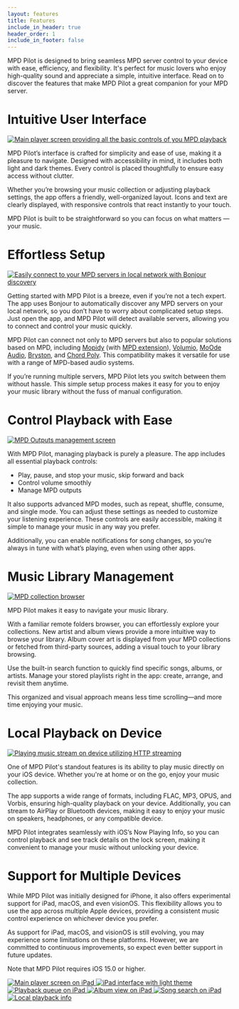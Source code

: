 ```yaml
---
layout: features
title: Features
include_in_header: true
header_order: 1
include_in_footer: false
---
```


MPD Pilot is designed to bring seamless MPD server control to your device with ease, efficiency, and flexibility.
It's perfect for music lovers who enjoy high-quality sound and appreciate a simple, intuitive interface.
Read on to discover the features that make MPD Pilot a great companion for your MPD server.

# Intuitive User Interface

<a href="/assets/screenshots/app/main/Simulator Screenshot - iPhone 16 Pro Max - 2024-11-05 at 17.32.38.jpg" data-pswp-width="1320" data-pswp-height="2868" target="_blank" class="screenshot">
    <img src="/assets/screenshots/app/thumb/Simulator Screenshot - iPhone 16 Pro Max - 2024-11-05 at 17.32.38.jpg" alt="Main player screen providing all the basic controls of you MPD playback" class="r" />
</a>

MPD Pilot’s interface is crafted for simplicity and ease of use, making it a pleasure to navigate.
Designed with accessibility in mind, it includes both light and dark themes.
Every control is placed thoughtfully to ensure easy access without clutter.

Whether you’re browsing your music collection or adjusting playback settings, the app offers a friendly, well-organized layout.
Icons and text are clearly displayed, with responsive controls that react instantly to your touch.

MPD Pilot is built to be straightforward so you can focus on what matters — your music.

<div class="clr"></div>

# Effortless Setup

<a href="/assets/screenshots/app/main/Simulator Screenshot - iPhone 16 Pro Max - 2024-11-11 at 12.09.31.jpg" data-pswp-width="1320" data-pswp-height="2868" target="_blank" class="screenshot">
    <img src="/assets/screenshots/app/thumb/Simulator Screenshot - iPhone 16 Pro Max - 2024-11-11 at 12.09.31.jpg" alt="Easily connect to your MPD servers in local network with Bonjour discovery" class="r" />
</a>

Getting started with MPD Pilot is a breeze, even if you’re not a tech expert.
The app uses Bonjour to automatically discover any MPD servers on your local network, so you don’t have to worry about complicated setup steps. Just open the app, and MPD Pilot will detect available servers, allowing you to connect and control your music quickly.

MPD Pilot can connect not only to MPD servers but also to popular solutions based on MPD, including [Mopidy](https://mopidy.com) (with [MPD extension](https://github.com/mopidy/mopidy-mpd)), [Volumio](https://volumio.org), [MoOde Audio](https://moodeaudio.org), [Bryston](https://bryston.com), and [Chord Poly](https://chordelectronics.co.uk/product/poly). This compatibility makes it versatile for use with a range of MPD-based audio systems.

If you’re running multiple servers, MPD Pilot lets you switch between them without hassle. This simple setup process makes it easy for you to enjoy your music library without the fuss of manual configuration.

<div class="clr"></div>

# Control Playback with Ease

<a href="/assets/screenshots/app/main/Simulator Screenshot - iPhone 16 Pro Max - 2024-11-08 at 16.58.35.jpg" data-pswp-width="1320" data-pswp-height="2868" target="_blank" class="screenshot">
    <img src="/assets/screenshots/app/thumb/Simulator Screenshot - iPhone 16 Pro Max - 2024-11-08 at 16.58.35.jpg" alt="MPD Outputs management screen" class="r" />
</a>

With MPD Pilot, managing playback is purely a pleasure. The app includes all essential playback controls:

- Play, pause, and stop your music, skip forward and back
- Control volume smoothly
- Manage MPD outputs

It also supports advanced MPD modes, such as repeat, shuffle, consume, and single mode.
You can adjust these settings as needed to customize your listening experience.
These controls are easily accessible, making it simple to manage your music in any way you prefer.

Additionally, you can enable notifications for song changes, so you’re always in tune with what’s playing, even when using other apps.

<div class="clr"></div>

# Music Library Management

<a href="/assets/screenshots/app/main/Simulator Screenshot - iPhone 16 Pro Max - 2024-11-07 at 14.48.29.jpg" data-pswp-width="1320" data-pswp-height="2868" target="_blank" class="screenshot">
    <img src="/assets/screenshots/app/thumb/Simulator Screenshot - iPhone 16 Pro Max - 2024-11-07 at 14.48.29.jpg" alt="MPD collection browser" class="r" />
</a>

MPD Pilot makes it easy to navigate your music library.

With a familiar remote folders browser, you can effortlessly explore your collections. New artist and album views provide a more intuitive way to browse your library. Album cover art is displayed from your MPD collections or fetched from third-party sources, adding a visual touch to your library browsing.

Use the built-in search function to quickly find specific songs, albums, or artists. Manage your stored playlists right in the app: create, arrange, and revisit them anytime.

This organized and visual approach means less time scrolling—and more time enjoying your music.

<div class="clr"></div>

# Local Playback on Device

<a href="/assets/screenshots/app/main/Simulator Screenshot - iPhone 16 Pro Max - 2024-11-05 at 15.59.15.jpg" data-pswp-width="1320" data-pswp-height="2868" target="_blank" class="screenshot">
    <img src="/assets/screenshots/app/thumb/Simulator Screenshot - iPhone 16 Pro Max - 2024-11-05 at 15.59.15.jpg" alt="Playing music stream on device utilizing HTTP streaming" class="r" />
</a>

One of MPD Pilot's standout features is its ability to play music directly on your iOS device.
Whether you're at home or on the go, enjoy your music collection.

The app supports a wide range of formats, including FLAC, MP3, OPUS, and Vorbis, ensuring high-quality playback on your device.
Additionally, you can stream to AirPlay or Bluetooth devices, making it easy to enjoy your music on speakers, headphones, or any compatible device.

MPD Pilot integrates seamlessly with iOS’s Now Playing Info, so you can control playback and see track details on the lock screen, making it convenient to manage your music without unlocking your device.

<div class="clr"></div>

# Support for Multiple Devices

While MPD Pilot was initially designed for iPhone, it also offers experimental support for iPad, macOS, and even visionOS. This flexibility allows you to use the app across multiple Apple devices, providing a consistent music control experience on whichever device you prefer.

As support for iPad, macOS, and visionOS is still evolving, you may experience some limitations on these platforms. However, we are committed to continuous improvements, so expect even better support in future updates.

Note that MPD Pilot requires iOS 15.0 or higher.

<a href="/assets/screenshots/app/main/Simulator Screenshot - iPad Pro 13-inch (M4) - 2024-11-07 at 15.43.02.jpg" data-pswp-width="2064" data-pswp-height="2752" target="_blank" class="screenshot">
    <img src="/assets/screenshots/app/thumb/Simulator Screenshot - iPad Pro 13-inch (M4) - 2024-11-07 at 15.43.02.jpg" alt="Main player screen on iPad" class="i" />
</a>
<a href="/assets/screenshots/app/main/Simulator Screenshot - iPad Pro 13-inch (M4) - 2025-05-15 at 18.12.06.jpg" data-pswp-width="2064" data-pswp-height="2752" target="_blank" class="screenshot">
    <img src="/assets/screenshots/app/thumb/Simulator Screenshot - iPad Pro 13-inch (M4) - 2025-05-15 at 18.12.06.jpg" alt="iPad interface with light theme" class="i" />
</a>
<a href="/assets/screenshots/app/main/Simulator Screenshot - iPad Pro 13-inch (M4) - 2024-11-07 at 15.44.52.jpg" data-pswp-width="2064" data-pswp-height="2752" target="_blank" class="screenshot">
    <img src="/assets/screenshots/app/thumb/Simulator Screenshot - iPad Pro 13-inch (M4) - 2024-11-07 at 15.44.52.jpg" alt="Playback queue on iPad" class="i" />
</a>
<a href="/assets/screenshots/app/main/Simulator Screenshot - iPad Pro 13-inch (M4) - 2025-05-15 at 18.11.23.jpg" data-pswp-width="2064" data-pswp-height="2752" target="_blank" class="screenshot">
    <img src="/assets/screenshots/app/thumb/Simulator Screenshot - iPad Pro 13-inch (M4) - 2025-05-15 at 18.11.23.jpg" alt="Album view on iPad" class="i" />
</a>
<a href="/assets/screenshots/app/main/Simulator Screenshot - iPad Pro 13-inch (M4) - 2024-11-07 at 15.45.49.jpg" data-pswp-width="2064" data-pswp-height="2752" target="_blank" class="screenshot">
    <img src="/assets/screenshots/app/thumb/Simulator Screenshot - iPad Pro 13-inch (M4) - 2024-11-07 at 15.45.49.jpg" alt="Song search on iPad" class="i" />
</a>
<a href="/assets/screenshots/app/main/Simulator Screenshot - iPad Pro 13-inch (M4) - 2025-05-15 at 18.11.39.jpg" data-pswp-width="2064" data-pswp-height="2752" target="_blank" class="screenshot">
    <img src="/assets/screenshots/app/thumb/Simulator Screenshot - iPad Pro 13-inch (M4) - 2025-05-15 at 18.11.39.jpg" alt="Local playback info" class="i" />
</a>

